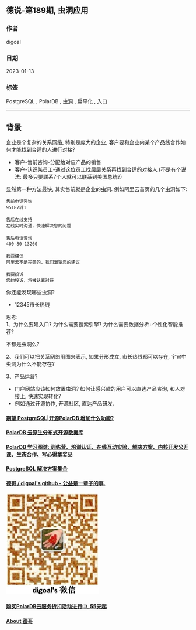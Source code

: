 ## 德说-第189期, 虫洞应用  
                                                    
### 作者                                                    
digoal                                                    
                                                    
### 日期                                                    
2023-01-13                                                
                                                    
### 标签                                                    
PostgreSQL , PolarDB , 虫洞 , 扁平化 , 入口                              
                                                    
----                                                    
                                                    
## 背景    
  
企业是个复杂的关系网络, 特别是庞大的企业, 客户要和企业内某个产品线合作如何才能找到合适的人进行对接?   
- 客户-售前咨询-分配给对应产品的销售  
- 客户-认识某员工-通过这位员工找层层关系再找到合适的对接人 (不是有个说法: 最多只要联系7个人就可以联系到美国总统?)    
  
显然第一种方法最快, 其实售前就是企业的虫洞.  例如阿里云首页的几个虫洞如下:  
```  
售前电话咨询  
95187转1  
  
售后在线支持  
在线实时沟通，快速解决您的问题  
  
售后电话咨询  
400-80-13260  
  
我要建议  
阿里云不是完美的，我们渴望您的建议  
  
我要投诉  
您的投诉，将被认真对待  
```  
  
你还能发现哪些虫洞?  
- 12345市长热线  
  
思考:  
1、为什么要建入口? 为什么需要搜索引擎? 为什么需要数据分析+个性化智能推荐?   
  
不都是虫洞么?   
  
2、我们可以把关系网络用图来表示, 如果分形成立, 市长热线都可以存在, 宇宙中虫洞为什么不能存在?   
  
3、产品运营?   
- 门户网站应该如何放置虫洞? 如何让感兴趣的用户可以直达产品咨询, 和人对接上, 快速实现转化?   
- 例如通过开源协作, 开源社区, 直达产品研发. 
  
  
#### [期望 PostgreSQL|开源PolarDB 增加什么功能?](https://github.com/digoal/blog/issues/76 "269ac3d1c492e938c0191101c7238216")
  
  
#### [PolarDB 云原生分布式开源数据库](https://github.com/ApsaraDB "57258f76c37864c6e6d23383d05714ea")
  
  
#### [PolarDB 学习图谱: 训练营、培训认证、在线互动实验、解决方案、内核开发公开课、生态合作、写心得拿奖品](https://www.aliyun.com/database/openpolardb/activity "8642f60e04ed0c814bf9cb9677976bd4")
  
  
#### [PostgreSQL 解决方案集合](../201706/20170601_02.md "40cff096e9ed7122c512b35d8561d9c8")
  
  
#### [德哥 / digoal's github - 公益是一辈子的事.](https://github.com/digoal/blog/blob/master/README.md "22709685feb7cab07d30f30387f0a9ae")
  
  
![digoal's wechat](../pic/digoal_weixin.jpg "f7ad92eeba24523fd47a6e1a0e691b59")
  
  
#### [购买PolarDB云服务折扣活动进行中, 55元起](https://www.aliyun.com/activity/new/polardb-yunparter?userCode=bsb3t4al "e0495c413bedacabb75ff1e880be465a")
  
  
#### [About 德哥](https://github.com/digoal/blog/blob/master/me/readme.md "a37735981e7704886ffd590565582dd0")
  
